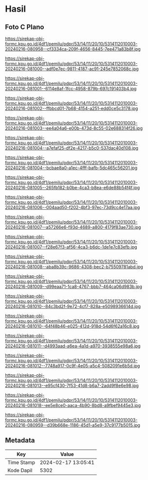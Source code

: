 # Hasil

## Foto C Plano

https://sirekap-obj-formc.kpu.go.id/4df1/pemilu/pdpr/53/14/11/20/10/5314112010003-20240216-080958--cf3334ca-209f-4656-8445-7ee471a83b8f.jpg

https://sirekap-obj-formc.kpu.go.id/4df1/pemilu/pdpr/53/14/11/20/10/5314112010003-20240216-081000--adf0e7ec-9811-4187-ac91-245e7852068c.jpg

https://sirekap-obj-formc.kpu.go.id/4df1/pemilu/pdpr/53/14/11/20/10/5314112010003-20240216-081001--6114e8af-1fcc-4958-879b-697c191403b4.jpg

https://sirekap-obj-formc.kpu.go.id/4df1/pemilu/pdpr/53/14/11/20/10/5314112010003-20240216-081002--ffbbcd01-7b68-4154-a251-edd0ce5c3178.jpg

https://sirekap-obj-formc.kpu.go.id/4df1/pemilu/pdpr/53/14/11/20/10/5314112010003-20240216-081003--ee4a04a6-e00b-473d-8c55-02e688314f26.jpg

https://sirekap-obj-formc.kpu.go.id/4df1/pemilu/pdpr/53/14/11/20/10/5314112010003-20240216-081004--a7efaf25-df2e-4217-b5c0-537dac40d108.jpg

https://sirekap-obj-formc.kpu.go.id/4df1/pemilu/pdpr/53/14/11/20/10/5314112010003-20240216-081004--bcbae8a0-a1ec-4fff-bafb-5dc465c56201.jpg

https://sirekap-obj-formc.kpu.go.id/4df1/pemilu/pdpr/53/14/11/20/10/5314112010003-20240216-081005--265fb182-b0be-4ca3-b8ea-e6de88b54f4f.jpg

https://sirekap-obj-formc.kpu.go.id/4df1/pemilu/pdpr/53/14/11/20/10/5314112010003-20240216-081006--004aad50-f202-4bf3-97ec-73d9cc4e17aa.jpg

https://sirekap-obj-formc.kpu.go.id/4df1/pemilu/pdpr/53/14/11/20/10/5314112010003-20240216-081007--a57266e6-f93d-4689-a800-4179f83ae730.jpg

https://sirekap-obj-formc.kpu.go.id/4df1/pemilu/pdpr/53/14/11/20/10/5314112010003-20240216-081007--f28e67f3-af56-4ca3-b6dc-1de1e7c83efb.jpg

https://sirekap-obj-formc.kpu.go.id/4df1/pemilu/pdpr/53/14/11/20/10/5314112010003-20240216-081008--aba8b39c-9686-4308-bec2-b75509781abd.jpg

https://sirekap-obj-formc.kpu.go.id/4df1/pemilu/pdpr/53/14/11/20/10/5314112010003-20240216-081009--d99eaa71-1ca8-4767-bbb7-464ca06d983b.jpg

https://sirekap-obj-formc.kpu.go.id/4df1/pemilu/pdpr/53/14/11/20/10/5314112010003-20240216-081010--84c3bd2f-9e72-4cf7-828a-e5098936614d.jpg

https://sirekap-obj-formc.kpu.go.id/4df1/pemilu/pdpr/53/14/11/20/10/5314112010003-20240216-081010--64f48b46-e025-412d-918d-54d6f62a16c8.jpg

https://sirekap-obj-formc.kpu.go.id/4df1/pemilu/pdpr/53/14/11/20/10/5314112010003-20240216-081011--d4993aad-a6ea-4a1d-a970-3938555e98a6.jpg

https://sirekap-obj-formc.kpu.go.id/4df1/pemilu/pdpr/53/14/11/20/10/5314112010003-20240216-081012--7748a917-0c9f-4e05-a5c4-5082091e6b5d.jpg

https://sirekap-obj-formc.kpu.go.id/4df1/pemilu/pdpr/53/14/11/20/10/5314112010003-20240216-081013--e95cf430-7f53-41d8-b6a7-2add9f8e6e98.jpg

https://sirekap-obj-formc.kpu.go.id/4df1/pemilu/pdpr/53/14/11/20/10/5314112010003-20240216-081018--ee5e8ce0-aaca-4b90-8bd8-a9fbef9445e3.jpg

https://sirekap-obj-formc.kpu.go.id/4df1/pemilu/pdpr/53/14/11/20/10/5314112010003-20240216-080959--d39b668e-1186-45d1-a5e9-37c9177b5015.jpg


## Metadata

| Key        | Value               |
| ---------- | ------------------- |
| Time Stamp | 2024-02-17 13:05:41 |
| Kode Dapil | 5302                |



